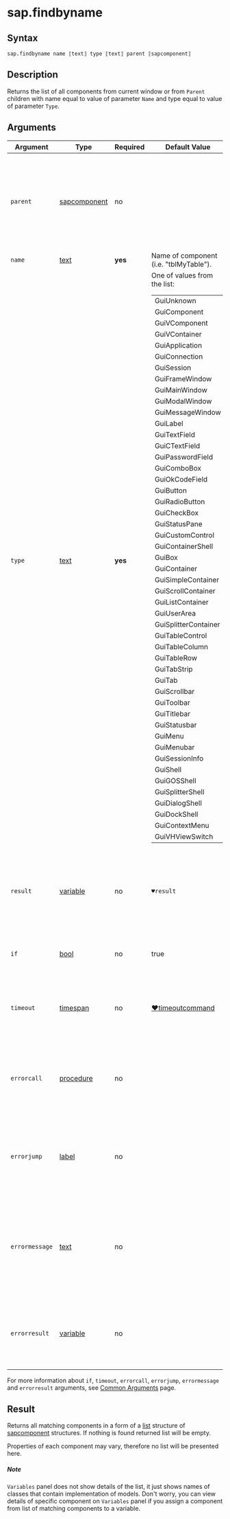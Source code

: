 ﻿# sap.findbyname

## Syntax

```G1ANT
sap.findbyname name ⟦text⟧ type ⟦text⟧ parent ⟦sapcomponent⟧
```

## Description
Returns the list of all components from current window or from `Parent` children 
with name equal to value of parameter `Name` and type equal to value of parameter `Type`.

## Arguments

| Argument         | Type                                                              | Required | Default Value   | Description                                                  |
| ---------------- | ----------------------------------------------------------------- | -------- | --------------- | ------------------------------------------------------------ |
| `parent`        | [sapcomponent](../../../Structures/SapComponentStructure.md)      | no       |               | Optional component which is one of parents of components to be found. This parameter must contain SAPComponent that is a container. |
| `name`          | [text](/G1ANT.Addons/G1ANT.Language/Structures/TextStructure.md)           | **yes** | Name of component (i.e. "tblMyTable"). |
| `type`          | [text](/G1ANT.Addons/G1ANT.Language/Structures/TextStructure.md)           | **yes** | One of values from the list:<table>            <tr><td>GuiUnknown</td></tr>            <tr><td>GuiComponent</td></tr>            <tr><td>GuiVComponent</td></tr>            <tr><td>GuiVContainer</td></tr>            <tr><td>GuiApplication</td></tr>            <tr><td>GuiConnection</td></tr>            <tr><td>GuiSession</td></tr>            <tr><td>GuiFrameWindow</td></tr>            <tr><td>GuiMainWindow</td></tr>            <tr><td>GuiModalWindow</td></tr>            <tr><td>GuiMessageWindow</td></tr>            <tr><td>GuiLabel</td></tr>            <tr><td>GuiTextField</td></tr>            <tr><td>GuiCTextField</td></tr>            <tr><td>GuiPasswordField</td></tr>            <tr><td>GuiComboBox</td></tr>            <tr><td>GuiOkCodeField</td></tr>            <tr><td>GuiButton</td></tr>            <tr><td>GuiRadioButton</td></tr>            <tr><td>GuiCheckBox</td></tr>            <tr><td>GuiStatusPane</td></tr>            <tr><td>GuiCustomControl</td></tr>            <tr><td>GuiContainerShell</td></tr>            <tr><td>GuiBox</td></tr>            <tr><td>GuiContainer</td></tr>            <tr><td>GuiSimpleContainer</td></tr>            <tr><td>GuiScrollContainer</td></tr>            <tr><td>GuiListContainer</td></tr>            <tr><td>GuiUserArea</td></tr>            <tr><td>GuiSplitterContainer</td></tr>            <tr><td>GuiTableControl</td></tr>            <tr><td>GuiTableColumn</td></tr>            <tr><td>GuiTableRow</td></tr>            <tr><td>GuiTabStrip</td></tr>            <tr><td>GuiTab</td></tr>            <tr><td>GuiScrollbar</td></tr>            <tr><td>GuiToolbar</td></tr>            <tr><td>GuiTitlebar</td></tr>            <tr><td>GuiStatusbar</td></tr>            <tr><td>GuiMenu</td></tr>            <tr><td>GuiMenubar</td></tr>            <tr><td>GuiSessionInfo</td></tr>            <tr><td>GuiShell</td></tr>            <tr><td>GuiGOSShell</td></tr>            <tr><td>GuiSplitterShell</td></tr>            <tr><td>GuiDialogShell</td></tr>            <tr><td>GuiDockShell</td></tr>            <tr><td>GuiContextMenu</td></tr>            <tr><td>GuiVHViewSwitch</td></tr></table> |
| `result`        | [variable](/G1ANT.Addons/G1ANT.Language/Structures/VariableStructure.md)  | no       | `♥result`     | Name of a variable where the command's result will be stored ([list](/G1ANT.Addons/G1ANT.Language/Structures/ListStructure.md) structure of [sapcomponent](../../../Structures/SapComponentStructure.md) structure with components) |
| `if`            | [bool](/G1ANT.Addons/G1ANT.Language/Structures/BooleanStructure.md)        | no       | true           | Executes the command only if a specified condition is true. |
| `timeout`       | [timespan](/G1ANT.Addons/G1ANT.Language/Structures/TimeSpanStructure.md)   | no      | [♥timeoutcommand](/G1ANT.Addons/G1ANT.Addon.Core//Variables/TimeoutCommandVariable.md) | Specifies time in milliseconds for G1ANT.Robot to wait for the command to be executed. |
| `errorcall`    | [procedure](/G1ANT.Addons/G1ANT.Language/Structures/ProcedureStructure.md) | no       |                | Name of a procedure to call when the command throws an exception or when a given `timeout` expires. |
| `errorjump`    | [label](/G1ANT.Addons/G1ANT.Language/Structures/LabelStructure.md)         | no       |                | Name of the label to jump to when the command throws an exception or when a given `timeout` expires. |
| `errormessage` | [text](/G1ANT.Addons/G1ANT.Language/Structures/TextStructure.md)           | no       |                | A message that will be shown in case the command throws an exception or when a given `timeout` expires, and no `errorjump` argument is specified. |
| `errorresult`  | [variable](/G1ANT.Addons/G1ANT.Language/Structures/VariableStructure.md)   | no       |                | Name of a variable that will store the returned exception. The variable will be of [error](/G1ANT.Addons/G1ANT.Language/Structures/ErrorStructure.md) structure. |

For more information about `if`, `timeout`, `errorcall`, `errorjump`, `errormessage`
and `errorresult` arguments, see [Common Arguments](/appendices/common-arguments.md) page.


## Result
Returns all matching components in a form of a [list](/G1ANT.Addons/G1ANT.Language/Structures/ListStructure.md) 
structure of [sapcomponent](../../../Structures/SapComponentStructure.md) structures.
If nothing is found returned list will be empty.

Properties of each component may vary, therefore no list will be presented here.


##### Note
`Variables` panel does not show details of the list, it just shows names of classes
that contain implementation of models. Don't worry, you can view details of specific 
component on `Variables` panel if you assign a component from list of matching
components to a variable.